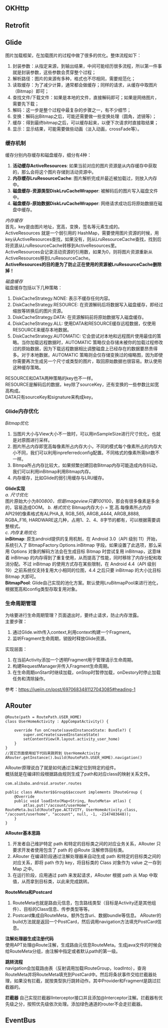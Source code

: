 ## OKHttp

## Retrofit

## Glide
图片加载框架，在加载图片的过程中做了很多的优化。整体流程如下：  
1. 封装参数：从指定来源，到输出结果，中间可能经历很多流程，所以第一件事就是封装参数，这些参数会贯穿整个过程；
2. 解析路径：图片的来源有多种，格式也不尽相同，需要规范化；
3. 读取缓存：为了减少计算，通常都会做缓存；同样的请求，从缓存中取图片（Bitmap）即可；
4. 查找文件/下载文件：如果是本地的文件，直接解码即可；如果是网络图片，需要先下载；
5. 解码：这一步是整个过程中最复杂的步骤之一，有不少细节；
6. 变换：解码出Bitmap之后，可能还需要做一些变换处理（圆角，滤镜等）；
7. 缓存：得到最终bitmap之后，可以缓存起来，以便下次请求时直接取结果；
8. 显示：显示结果，可能需要做些动画（淡入动画，crossFade等）。

### 缓存机制
缓存分别内存缓存和磁盘缓存，细分有4种：
1. **活动缓存ActiveResources**: 如果当前对应的图片资源是从内存缓存中获取的，那么会将这个图片存储到活动资源中。
2. **内存缓存LruResourceCache**: 图片解析完成并最近被加载过，则放入内存中。
3. **磁盘缓存-资源类型DiskLruCacheWrapper**: 被解码后的图片写入磁盘文件中。
4. **磁盘缓存-原始数据DiskLruCacheWrapper**: 网络请求成功后将原始数据在磁盘中缓存。

*内存缓存*  
首先，key是由图片地址，宽高，变换，签名等元素生成的。  
ActiveResources 就是一个弱引用的 HashMap，需要使用图片资源的时候，用key从ActiveResources查找，如果没有，则从LruResourceCache查找，找到后将资源从LruResourceCache转移到ActiveResources里。  
ActiveResources会记录活动资源的引用数，如果为0，则将图片资源重新从ActiveResources移到LruResourceCache。  
**ActiveResources的目的是为了防止正在使用的资源被LruResourceCache删除掉！**

*磁盘缓存*  
磁盘缓存包括以下几种策略：
1. DiskCacheStrategy.NONE: 表示不缓存任何内容。
2. DiskCacheStrategy.RESOURCE: 在资源解码后将数据写入磁盘缓存，即经过缩放等转换后的图片资源。
3. DiskCacheStrategy.DATA: 在资源解码前将原始数据写入磁盘缓存。
4. DiskCacheStrategy.ALL: 使用DATA和RESOURCE缓存远程数据，仅使用RESOURCE来缓存本地数据。
5. DiskCacheStrategy.AUTOMATIC: 它会尝试对本地和远程图片使用最佳的策略。当你加载远程数据时，AUTOMATIC 策略仅会存储未被你的加载过程修改过的原始数据，因为下载远程数据相比调整磁盘上已经存在的数据要昂贵得多。对于本地数据，AUTOMATIC 策略则会仅存储变换过的缩略图，因为即使你需要再次生成另一个尺寸或类型的图片，取回原始数据也很容易。默认使用这种缓存策略。

RESOURCE和DATA两种策略的key也不一样。  
RESOURCE是解码后的数据，key除了sourceKey，还有变换的一些参数比如宽高构成。  
DATA只有sourceKey和signature来构成key。  

### Glide内存优化
*Bitmap优化*  
1. 当图片大小与View大小不一致时，可以用inSampleSize进行尺寸优化，也就是对原图进行采样。
2. 图片所占内存即宽高每像素所占内存大小，不同的模式每个像素所占的内存大小不同，我们可以利用inpreferredconfig配置。不同格式的像素所需bit数不一样。
3. Bitmpa所占内存比较大，如果频繁创建回收Bitmap内存可能造成内存抖动，我们可以利用inBitmap利用Bitmap内存。
4. 内存缓存，比如Glide的弱引用缓存与LRU缓存。

**Glide实现**   
*a. 尺寸优化*  
图片原始大小为800*800，但是imageview只要100*100，那会有很多像素是多余的，容易造成OOM。
*b. 格式优化*
Bitmap内存大小 = 宽.高.每像素所占内存  
API29的像素格式有ALPHA_8, RGB_565, ARGB_4444, ARGB_8888, RGBA_F16, HARDWARE这几种，占用1、2、4、8字节的都有，可以根据需要调整根式。  
*c. 内存复用优化*  
**inBitmap**: 原生android提供的复用机制，在 Android 3.0（API 级别 11）开始，系统引入了 BitmapFactory.Options.inBitmap 字段。如果设置了此选项，那么采用 Options 对象的解码方法会在生成目标 Bitmap 时尝试复用 inBitmap，这意味着 inBitmap 的内存得到了重复使用，从而提高了性能，同时移除了内存分配和取消分配。不过 inBitmap 的使用方式存在某些限制，在 Android 4.4（API 级别 19）之前系统仅支持复用大小相同的位图，4.4 之后只要 inBitmap 的大小比目标 Bitmap 大即可。  
**BitmapPool**: Glide自己实现的池化方案。默认使用LruBitmapPool来进行池化，根据宽高和config类型存取复用对象。  

### 生命周期管理
为啥要进行生命周期管理？页面退出时，要终止请求，防止内存泄露。  
主要步骤：  
1. 通过Glide.with传入context,利用context构建一个Fragment。
2. 监听Fragment生命周期，销毁时释放Glide资源。

实现层面：
1. 在当前Activity添加一个透明Fragment用于管理请示生命周期。
2. 构建RequestManager并传入Fragment生命周期。
3. 在生命周期onStart时继续加载，onStop时暂停加载，onDestory时停止加载任务和清除操作。

参考：https://juejin.cn/post/6970683481127043085#heading-1



## ARouter

    @Route(path = RoutePath.USER_HOME)
    class UserHomeActivity : AppCompatActivity() {

        override fun onCreate(savedInstanceState: Bundle?) {
            super.onCreate(savedInstanceState)
            setContentView(R.layout.activity_user_home)
        }
    }
    //其它页面使用如下代码来跳转到 UserHomeActivity
    ARouter.getInstance().build(RoutePath.USER_HOME).navigation()

ARouter原理说白了就是如何通过注解定位到特定的组件。  
概括就是在编译阶段根据路由规则生成了path和对应class的映射关系文件。

    com.alibaba.android.arouter.routes
    
    public class ARouter$$Group$$account implements IRouteGroup {
        @Override
        public void loadInto(Map<String, RouteMeta> atlas) {
            atlas.put("/account/userHome", RouteMeta.build(RouteType.ACTIVITY, UserHomeActivity.class, "/account/userhome", "account", null, -1, -2147483648));
        }
    }

**ARouter基本思路**  
1. 开发者自己维护特定 path 和特定的目标类之间的对应业务关系，ARouter 只要求开发者使用包含了 path 的 @Route 注解修饰目标类。
2. ARouter 在编译阶段通过注解处理器来自动生成 path 和特定的目标类之间的对应关系，即将 path 作为 key，将目标类的 Class 对象作为 value 之一存到 Map 之中。
3. 在运行阶段，应用通过 path 来发起请求，ARouter 根据 path 从 Map 中取值，从而拿到目标类，以此来完成跳转。

**RouteMeta和Postcard**  
1. RouteMeta也就是路由元信息，包含路线类型（目标是Activity还是其他组件）、目标的Class信息、传参类型等等。  
2. Postcard集成自RouteMeta，额外包含uri、数据bundle等信息。
ARouter的build方法就是返回一个PostCard，然后调用navigation方法填充PostCard信息。

**注解处理器生成注册代码**  
使用APT处理@Route注解，生成路由元信息RouteMeta。生成java文件的时候会给RouteMeta分组，由注解中指定或者默认path的第一级。

**跳转流程**  
navigation会加载路由表（反射调用加载IRouteGroup，loadInto），查询RouteMeta并将RouteMeta填充到PostCard中。然后将条状事件交给拦截器处理，如果没有拦截，就按类型执行跳转动作。其中Provider和Fragment是跳过拦截器的。

**拦截器**
自己实现拦截器IInterceptor接口并且添加@Interceptor注解。拦截器有优先级之分，按照优先级依次处理。添加绿色通道的router不会走拦截器。  



## EventBus